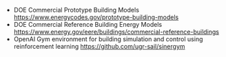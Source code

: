 - DOE Commercial Prototype Building Models
	https://www.energycodes.gov/prototype-building-models
- DOE Commercial Reference Building Energy Models
	https://www.energy.gov/eere/buildings/commercial-reference-buildings
- OpenAI Gym environment for building simulation and control using reinforcement learning
	https://github.com/ugr-sail/sinergym
